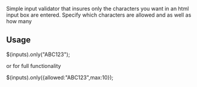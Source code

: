 
Simple input validator that insures only the characters you want in an html input box are entered.  Specify which characters are allowed and as well as how many

## Usage

$(inputs).only("ABC123");

or for full functionality

$(inputs).only({allowed:"ABC123",max:10});
